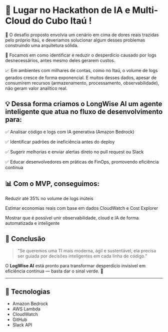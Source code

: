 # 🥉 Lugar no Hackathon de IA e Multi-Cloud do Cubo Itaú !


👥 O desafio proposto envolvia um cenário em cima de dores reais trazidas pelo próprio Itaú, e deveriamos solucionar algum desses problemas construindo uma arquitetura sólida. 

🔎 Focamos em como identificar e reduzir o desperdício causado por logs desnecessários, antes mesmo deles gerarem custos. 

📈 Em ambientes com milhares de contas, como no Itaú, o volume de logs gerados cresce de forma exponencial. E muitos desses dados, apesar de consumirem recursos (armazenamento, processamento, observabilidade), não geram valor analítico real.

## 💡 Dessa forma criamos o **LongWise AI** um agente inteligente que atua no fluxo de desenvolvimento para:

✅ Analisar código e logs com IA generativa (Amazon Bedrock)

✅ Identificar padrões de ineficiência antes do deploy

✅ Sugerir melhorias e enviar alertas direto no pull request ou Slack

✅ Educar desenvolvedores em práticas de FinOps, promovendo eficiência contínua


## 📊 Com o MVP, conseguimos:

Reduzir até 35% no volume de logs inúteis

Estimar economias reais com base em dados CloudWatch e Cost Explorer

Mostrar que é possível unir observabilidade, cloud e IA de forma automatizada e inteligente

## 🧠 Conclusão

> “Se queremos uma TI mais moderna, ágil e sustentável, ela precisa ser guiada por decisões inteligentes em cada linha de código.”

O **LogWise AI** está pronto para transformar desperdício invisível em eficiência contínua — basta dar o sinal verde. 💚

---

## 🔗 Tecnologias

- Amazon Bedrock
- AWS Lambda
- CloudWatch
- GitHub
- Slack API

